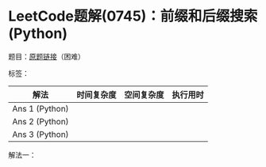# LeetCode题解(0745)：前缀和后缀搜索(Python)

题目：[原题链接](https://leetcode-cn.com/problems/prefix-and-suffix-search/)（困难）

标签：

| 解法           | 时间复杂度 | 空间复杂度 | 执行用时 |
| -------------- | ---------- | ---------- | -------- |
| Ans 1 (Python) |            |            |          |
| Ans 2 (Python) |            |            |          |
| Ans 3 (Python) |            |            |          |

解法一：

